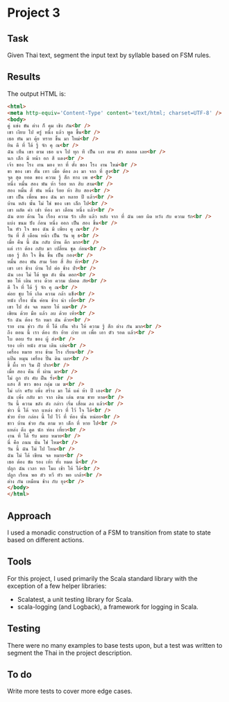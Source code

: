 # Project 3

## Task

Given Thai text, segment the input text by syllable based on FSM rules.

## Results

The output HTML is:

```html
<html>
<meta http-equiv='Content-Type' content='text/html; charset=UTF-8' />
<body>
คู่ แข่ง ขัน ต่าง ก็ คุม เชิง กัน<br />
เขา เงียบ ไป ครู่ หนึ่ง แล้ว พูด ขึ้น<br />
เธอ หัน มา คุ้ย ทราย ขึ้น มา ใหม่<br />
ยิน ดี ที่ ได้ รู้ จัก คุ ณ<br />
ฉัน เห็น เขา ตาม เธอ แจ ไป ทุก ที เป็น เงา ตาม ตัว ตลอด เลย<br />
นก เล็ก มี หน้า อก สี แดง<br />
เจ้า ของ โรง งาน มอง หา ที่ ตั้ง ของ โรง งาน ใหม่<br />
ขา ของ เขา สั่น เทา เมื่อ ต้อง ลง มา จาก ที่ สูง<br />
จุด สุด ยอด ของ ความ รู้ สึก ทาง เพ ศ<br />
หนึ่ง หมื่น สอง พัน ห้า ร้อย หก สิบ สาม<br />
สอง หมื่น สี่ พัน หนึ่ง ร้อย ห้า สิบ สอง<br />
เขา เป็น เพื่อน ของ ฉัน มา หลาย ปี แล้ว<br />
บ้าน หลัง นั้น ไม่ ใช่ ของ เขา เล็ก ไป<br />
เขา ผลัด ค่า เช่า ห้อง มา เดือน หนึ่ง แล้ว<br />
ฉัน ตาย ด้าน ใน เรื่อง ความ รัก เสีย แล้ว หลัง จาก ที่ ฉัน เคย ผิด หวัง กับ ความ รัก<br />
แบ่ง ขนม ปัง ก้อน หนึ่ง ออก เป็น สอง ชิ้น<br />
ใน หัว ใจ ของ ฉัน มี เพียง คุ ณ<br />
วัน ที่ สี่ เดือน หน้า เป็น วัน พุ ธ<br />
เมื่อ คืน นี้ ฉัน กลับ บ้าน ดึก มาก<br />
แต่ เรา ต้อง กลับ มา เปลี่ยน ชุด ก่อน<br />
เธอ รู้ สึก ใจ ชื้น ขึ้น เป็น กอง<br />
หมื่น สอง พัน สาม ร้อย สี่ สิบ ห้า<br />
เขา เอา ช้าง บ้าน ไป ต่อ ช้าง ป่า<br />
ฉัน เอง ไม่ ได้ พูด ดัง นั้น ดอก<br />
ขอ ให้ เดิน ทาง ด้วย ความ ปลอด ภัย<br />
ดี ใจ ที่ ได้ รู้ จัก คุ ณ<br />
ค่อย ชุบ ให้ เกิด ความ กล้า แข็ง<br />
หนัง เรื่อง นั้น ค่อน ข้าง น่า เบื่อ<br />
เขา ไป ส่ง จด หมาย ให้ ผม<br />
เขียน ด้วย มือ แล้ว ลบ ด้วย เท้า<br />
รัก ฉัน ต้อง รัก หมา ฉัน ด้วย<br />
ราย งาน ข่าว กับ ที่ ได้ เห็น จริง ให้ ความ รู้ สึก ต่าง กัน มาก<br />
ถึง ตอน นี้ เรา ต้อง ยัก ย้าย ถ่าย เท เพื่อ เอา ตัว รอด แล้ว<br />
ใบ ตอบ รับ ของ ผู้ ส่ง<br />
รอง เท้า หนัง สวม เดิน เล่น<br />
เครื่อง หมาย ทาง ข้าม โรง เรียน<br />
แป้น หมุน เครื่อง ปั้น ดิน เผา<br />
ขี้ ผึ้ง ทา ริม ฝี ปาก<br />
เมื่อ สอง คืน ที่ ผ่าน มา<br />
ไม่ ถูก บัง คับ ฝืน รั้ง<br />
แสง สี ขาว ของ กลุ่ม เม ฆ<br />
ไม่ เก่า ครับ เพิ่ง สร้าง มา ได้ แค่ ห้า ปี เอง<br />
ฉัน เพิ่ง กลับ มา จาก เดิน เล่น ตาม ชาย หาด<br />
วัน นี้ ความ ขลัง ดัง กล่าว เริ่ม เสื่อม ลง แล้ว<br />
ข่าว นี้ ได้ จาก แหล่ง ข่าว ที่ ไว้ ใจ ได้<br />
ช่วย ย้าย กล่อง นี้ ไป ไว้ ที่ ห้อง นั้น หน่อย<br />
ชาว บ้าน ช่วย กัน ตาม หา เด็ก ที่ หาย ไป<br />
แหล่ง ดึง ดูด นัก ท่อง เที่ยว<br />
งาน ที่ ได้ รับ มอบ หมาย<br />
นี่ คือ ถนน นั่น ใช่ ไหม<br />
วัน นี้ ฉัน ไม่ ไป ไหน<br />
ฉัน ไม่ ได้ เขียน จด หมาย<br />
เธอ ต้อง ขัด รอง เท้า ทั้ง หมด นี้<br />
ปลุก ฉัน เวลา หก โมง เช้า ให้ ได้<br />
ปลูก เรือน พอ ตัว หวี หัว พอ เกล้า<br />
ต่าง กัน เหมือน ช้าง กับ ยุง<br />
</body>
</html>
```

## Approach

I used a monadic construction of a FSM to transition from state to state based on different actions.

## Tools

For this project, I used primarily the Scala standard library with the exception of a few helper libraries:

- Scalatest, a unit testing library for Scala.
- scala-logging (and Logback), a framework for logging in Scala.

## Testing

There were no many examples to base tests upon, but a test was written to segment the Thai in the project
description.

## To do

Write more tests to cover more edge cases.

